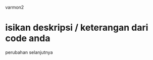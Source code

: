 varmon2

isikan deskripsi / keterangan dari code anda
============================================

perubahan selanjutnya